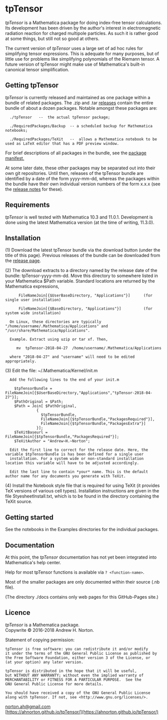 # tpTensor

*tpTensor* is a Mathematica package for doing index-free tensor calculations.
Its development has been driven by the author's interest in electromagnetic radiation reaction for charged multipole particles.
As such it is rather good at some things, but still not so good at others.



The current version of *tpTensor* uses a large set of ad hoc rules for simplifying tensor expressions. This is 
adequate for many purposes, but of little use for problems like simplifying polynomials of the Riemann tensor. A
future version of tpTensor might make use of Mathematica's built-in canonical tensor simplification. 

## Getting tpTensor

   *tpTensor* is currently released and maintained as one package within a bundle of related packages. The .zip and .tar
   [releases](https://github.com/ahnorton/tpTensor/releases)
   contain the entire bundle of about a dozen packages. Notable amongst these packages are:

      ./tpTensor   --  the actual tpTensor package; 

      ./RequiredPackages/Backup  -- a scheduled backup for Mathematica notebooks;

      ./RequiredPackages/TeXit   --  allows a Mathematica notebook to be used as LaTeX editor that has a PDF preview window.

   For brief descriptions of all packages in the bundle, see the [package manifest.](https://ahnorton.github.io/tpTensor/PackageManifest.md)

   At some later date, these other packages may be separated out into their own git repositories. Until then, releases of the
   tpTensor bundle are identified by a date of the form yyyy-mm-dd, whereas the packages within the bundle have their
   own individual version numbers
   of the form x.x.x (see the [release notes](https://ahnorton.github.io/tpTensor/ReleaseNotes.md) for these).

## Requirements

   *tpTensor* is well tested with Mathematica 10.3 and 11.0.1. Development is done using the latest Mathematica version (at the time of
   writing, 11.3.0).
  
## Installation

  (1) Download the latest tpTensor bundle via the download button (under the title of this page). Previous releases of the 
      bundle can be downloaded from the [release page](https://github.com/ahnorton/tpTensor/releases).

  (2) The download extracts to a directory named by the release date of the bundle: tpTensor-yyyy-mm-dd. 
      Move this directory to somewhere listed in your Mathematica $Path variable. Standard locations are returned by the
      Mathematica expressions, 

          FileNameJoin[{$UserBaseDirectory, "Applications"}]      (for single user installation)

          FileNameJoin[{$BaseDirectory, "Applications"}]          (for system wide installation) 
           
      On Linux, these directories are typically  "/home/username/.Mathematica/Applications" and  "/usr/share/Mathematica/Applications".

      Example. Extract using uzip or tar xf. Then,

         mv  tpTensor-2018-04-27  /home/username/.Mathematica/Applications

      where "2018-04-27" and "username" will need to be edited appropriately. 

  (3) Edit the file:  ~/.Mathematica/Kernel/init.m

      Add the following lines to the end of your init.m

        $tpTensorBundle = FileNameJoin[{$UserBaseDirectory,"Applications","tpTensor-2018-04-27"}];
        $PathOriginal = $Path;
        $Path = Join[ $PathOriginal,
                  {
                    $tpTensorBundle,
                    FileNameJoin[{$tpTensorBundle,"PackagesRequired"}],
                    FileNameJoin[{$tpTensorBundle,"PackagesExtra"}]
                  }];
        $TeXitBaseurl = FileNameJoin[{$tpTensorBundle,"PackagesRequired"}];
        $TeXitAuthor = "Andrew~H.~Norton";

      Edit the first line to correct for the release date. Here, the variable $tpTensorBundle is has been defined for a single user
      installation. For a system wide or non-standard installation location this variable will have to be adjusted accordingly.

      Edit the last line to contain *your* name. This is the default author name for any documents you generate with TeXit.

   (4) Install the Notebook style file that is required for using TeXit (it provides TeX versions of various cell types). Installation
       instructions are given in the file StyesheetInstall.txt, which is to be found in the directory containing the TeXit source. 

## Getting started

   See the notebooks in the Examples directories for the individual packages.

## Documentation

   At this point, the *tpTensor* documentation has not yet been integrated into
   Mathematica's help center.

   Help for most tpTensor functions is available via `? <function-name>`.

   Most of the smaller packages are only documented within their source (.nb file). 

   (The directory ./docs contains only web pages for this GitHub-Pages site.)   

## Licence

 *tpTensor* is a Mathematica package.
 <br>
 Copywrite &copy; 2016-2018  Andrew H. Norton.
 
 Statement of copying permission:

    tpTensor is free software: you can redistribute it and/or modify
    it under the terms of the GNU General Public License as published by
    the Free Software Foundation, either version 3 of the License, or
    (at your option) any later version.

    tpTensor is distributed in the hope that it will be useful,
    but WITHOUT ANY WARRANTY; without even the implied warranty of
    MERCHANTABILITY or FITNESS FOR A PARTICULAR PURPOSE.  See the
    GNU General Public License for more details.

    You should have received a copy of the GNU General Public License
    along with tpTensor. If not, see <http://www.gnu.org/licenses/>.

norton.ah@gmail.com <br>
[https://ahnorton.github.io/tpTensor/](https://ahnorton.github.io/tpTensor/)



